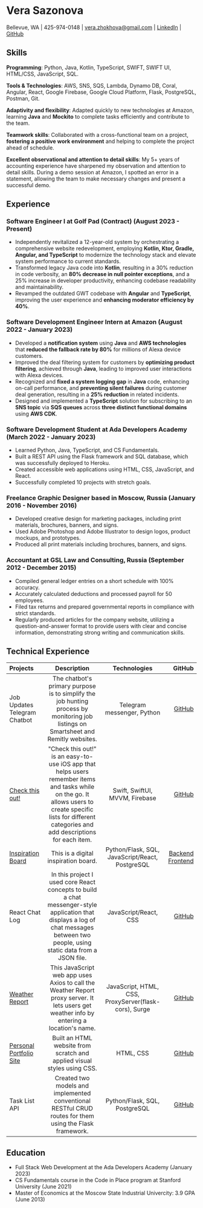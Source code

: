 # Vera Sazonova
Bellevue, WA |
425-974-0148 |
vera.zhokhova@gmail.com | 
[LinkedIn](https://www.linkedin.com/in/vera-sazonova-50a9653b/) |
[GitHub](https://github.com/VeraSa785)

## Skills
**Programming**: Python, Java, Kotlin, TypeScript, SWIFT, SWIFT UI, HTML/CSS, JavaScript, SQL.

**Tools & Technologies**: AWS, SNS, SQS, Lambda, Dynamo DB, Coral, Angular, React, Google Firebase, Google Cloud Platform, Flask, PostgreSQL, Postman, Git.

**Adaptivity and flexibility**: Adapted quickly to new technologies at Amazon, learning **Java** and **Mockito** to complete tasks efficiently and contribute to the team.

**Teamwork skills**: Collaborated with a cross-functional team on a project, **fostering a positive work environment** and helping to complete the project ahead of schedule. 

**Excellent observational and attention to detail skills**: My 5+ years of accounting experience have sharpened my observation and attention to detail skills. During a demo session at Amazon, I spotted an error in a statement, allowing the team to make necessary changes and present a successful demo.

## Experience
### Software Engineer I at Golf Pad (Contract) (August 2023 - Present) 
- Independently revitalized a 12-year-old system by orchestrating a comprehensive website redevelopment, employing **Kotlin, Ktor, Gradle, Angular, and TypeScript** to modernize the technology stack and elevate system performance to current standards.
- Transformed legacy Java code into **Kotlin**, resulting in a 30% reduction in code verbosity, an **80% decrease in null pointer exceptions**, and a 25% increase in developer productivity, enhancing codebase readability and maintainability.
- Revamped the outdated GWT codebase with **Angular** and **TypeScript**, improving the user experience and **enhancing moderator efficiency by 40%**.
### Software Development Engineer Intern at Amazon (August 2022 - January 2023)
- Developed a **notification system** using **Java** and **AWS technologies** that **reduced the fallback rate by 80%** for millions of Alexa device customers.
- Improved the deal filtering system for customers by **optimizing product filtering**, achieved through **Java**, leading to improved user interactions with Alexa devices.
- Recognized and **fixed a system logging gap** in **Java** code, enhancing on-call performance, and **preventing silent failures** during customer deal generation, resulting in a **25% reduction** in related incidents.
- Designed and implemented a **TypeScript** solution for subscribing to an **SNS topic** via **SQS queues** across **three distinct functional domains** using **AWS CDK**.
### Software Development Student at Ada Developers Academy (March 2022 - January 2023)
- Learned Python, Java, TypeScript, and CS Fundamentals.
- Built a REST API using the Flask framework and SQL database, which was successfully deployed to Heroku.
- Created accessible web applications using HTML, CSS, JavaScript, and React.
- Successfully completed 10 projects with stretch goals.
### Freelance Graphic Designer based in Moscow, Russia (January 2016 - November 2016)
- Developed creative design for marketing packages, including print materials, brochures, banners, and signs.
- Used Adobe Photoshop and Adobe Illustrator to design logos, product mockups, and prototypes.
- Produced all print materials including brochures, banners, and signs.
### Accountant at GSL Law and Consulting, Russia (September 2012 - December 2015)
- Compiled general ledger entries on a short schedule with 100% accuracy. 
- Accurately calculated deductions and processed payroll for 50 employees. 
- Filed tax returns and prepared governmental reports in compliance with strict standards. 
- Regularly produced articles for the company website, utilizing a question-and-answer format to provide users with clear and concise information, demonstrating strong writing and communication skills.

## Technical Experience
| Projects      | Description | Technologies     | GitHub |
| :---        |    :----:   |   :----:   |       ---: |
| Job Updates Telegram Chatbot      | The chatbot's primary purpose is to simplify the job hunting process by monitoring job listings on Smartsheet and Remitly websites.     | Telegram messenger, Python   |[GitHub](https://github.com/VeraSa785/Job-Updates-Telegram-Chatbot) |
| [Check this out!](https://www.youtube.com/watch?v=x2WnYd-pKuo)      | "Check this out!" is an easy-to-use iOS app that helps users remember items and tasks while on the go. It allows users to create specific lists for different categories and add descriptions for each item.        | Swift, SwiftUI, MVVM, Firebase   |[GitHub](https://github.com/VeraSa785/check-this-out-capstone)|
| [Inspiration Board](https://thaimynguyen.github.io/front-end-inspiration-board/)   | This is a digital inspiration board. | Python/Flask, SQL, JavaScript/React, PostgreSQL      | [Backend](https://github.com/VeraSa785/back-end-inspiration-board) [Frontend](https://github.com/VeraSa785/front-end-inspiration-board)|
| React Chat Log      | In this project I used core React concepts to build a chat messenger-style application that displays a log of chat messages between two people, using static data from a JSON file.       | JavaScript/React, CSS  |[GitHub](https://github.com/VeraSa785/react-chatlog)|
| [Weather Report](https://vera-and-diana-weather-report.surge.sh/)    | This JavaScript web app uses Axios to call the Weather Report proxy server. It lets users get weather info by entering a location's name.         | JavaScript, HTML, CSS, ProxyServer(flask-cors), Surge     |[GitHub](https://github.com/ada-c17/weather-report) | 
| [Personal Portfolio Site](https://verasa785.github.io/index.html)      | Built an HTML website from scratch and applied visual styles using CSS.       | HTML, CSS   | [GitHub](https://github.com/VeraSa785/VeraSa785.github.io)|
| Task List API   | Created two models and implemented conventional RESTful CRUD routes for them using the Flask framework.      | Python/Flask, SQL, PostgreSQL      | [GitHub](https://github.com/VeraSa785/task-list-api)|

## Education
- Full Stack Web Development at the Ada Developers Academy (January 2023)
- CS Fundamentals course in the Code in Place program at Stanford University (June 2021)
- Master of Economics at the Moscow State Industrial Univercity: 3.9 GPA (June 2013)
